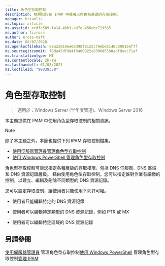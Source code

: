 ```yaml
---
title: 角色型存取控制
description: 瞭解如何在 IPAM 中使用以角色為基礎的存取控制。
manager: brianlic
ms.topic: article
ms.assetid: ecdfc589-fa14-4bb3-ab7e-456ebc719385
ms.author: lizross
author: eross-msft
ms.date: 08/07/2020
ms.openlocfilehash: e2a22019ee68d98f8122c79ebe8146c898164f7f
ms.sourcegitcommit: f8da45df984f0400922a8306855b0adfdaec71af
ms.translationtype: MT
ms.contentlocale: zh-TW
ms.lasthandoff: 01/08/2021
ms.locfileid: "98039358"
---
```

# <a name="role-based-access-control"></a>角色型存取控制

>適用於：Windows Server (半年度管道)、Windows Server 2016

本主題提供在 IPAM 中使用角色型存取控制的相關資訊。

> [!NOTE]
> 除了本主題之外，本節也提供下列 IPAM 存取控制檔集。
>
> -   [使用伺服器管理員管理角色型存取控制](../../technologies/ipam/Manage-Role-Based-Access-Control-with-Server-Manager.md)
> -   [使用 Windows PowerShell 管理角色型存取控制](../../technologies/ipam/Manage-Role-Based-Access-Control-with-Windows-PowerShell.md)

角色型存取控制可讓您指定各種層級的存取權限，包括 DNS 伺服器、DNS 區域和 DNS 資源記錄層級。
藉由使用角色型存取控制，您可以指定誰對作業有細微的控制，以建立、編輯及刪除不同類型的 DNS 資源記錄。

您可以設定存取控制，讓使用者只能使用下列許可權。

-   使用者只能編輯特定的 DNS 資源記錄

-   使用者可以編輯特定類型的 DNS 資源記錄，例如 PTR 或 MX

-   使用者可以編輯特定區域的 DNS 資源記錄

## <a name="see-also"></a>另請參閱
[使用伺服器管理員](../../technologies/ipam/Manage-Role-Based-Access-Control-with-Server-Manager.md) 
 管理角色型存取控制[使用 Windows PowerShell](../../technologies/ipam/Manage-Role-Based-Access-Control-with-Windows-PowerShell.md) 
 管理角色型存取控制[管理 IPAM](Manage-IPAM.md)



